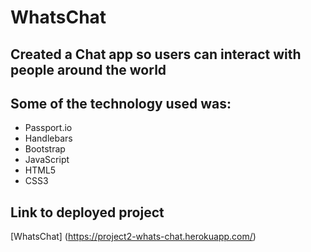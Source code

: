 # WhatsChat

## Created a Chat app so users can interact with people around the world 

## Some of the technology used was:

* Passport.io
* Handlebars
* Bootstrap
* JavaScript
* HTML5
* CSS3

## Link to deployed project

[WhatsChat] (https://project2-whats-chat.herokuapp.com/)


